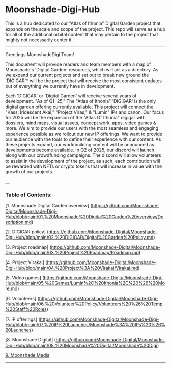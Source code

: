 # Moonshade-Digi-Hub
This is a hub dedicated to our "Atlas of Ithonia" Digital Garden project that expands on the scale and scope of the project. This repo will serve as a hub for all of the additional orbital content that may pertain to the project that mighty not necessarily center it.
___

Greetings MoonshadeDigi Team!

  This document will provide readers and team members with a map of Moonshade's 'Digital Garden' resources, which will act as a directory. 
As we expand our current projects and set out to break new ground the 'DIGIGAR'* will be the project that will receive the most consistent updates out of everything we currently have in development. 

Each 'DIGIGAR' or 'Digital Garden' will receive several years of development. "As of Q1 '25," The "Atlas of Ithonia" 'DIGIGAR' is the only digital garden offering currently available. This project will connect the "Kass: Iridescent Akai," "Project Viras," & "Lumin" IPs and canon. Our focus for 2025 will be the expansion of the "Atlas Of Ithonia" digigar with dossiers, mind maps, visual assets, concept work, apps, video games & more. We aim to provide our users with the most seamless and engaging experience possible as we rollout our new IP offerings. We want to provide our audience with the tools to define their experience with our content. As these projects expand, our worldbuilding content will be announced as developments become available. In Q2 of 2025, our discord will launch along with our crowdfunding campaigns. The discord will allow volunteers to assist in the development of the project, as such, each contribution will be rewarded with NFTs or crypto tokens that will increase in value with the growth of our projects. 

__
### Table of Contents:

[1. Moonshade Digital Garden overview] (https://github.com/Moonshade-Digital/Moonshade-Digi-Hub/blob/main/01.%20Moonshade%20Digital%20Garden%20overview/Description.md)

[2. DIGIGAR policy] (https://github.com/Moonshade-Digital/Moonshade-Digi-Hub/blob/main/02.%20DIGIGAR/Digital%20Garden%20Policy.md)

[3. Project roadmap] (https://github.com/Moonshade-Digital/Moonshade-Digi-Hub/blob/main/03.%20Project%20Roadmap/Roadmap.md)

[4. Project Virakai] (https://github.com/Moonshade-Digital/Moonshade-Digi-Hub/blob/main/04.%20Project%3A%20Virakai/Virakai.md)

[5. Video games] (https://github.com/Moonshade-Digital/Moonshade-Digi-Hub/blob/main/05.%20Games/Lumin%2C%20Ithonia%2C%20%26%20More.md)

[6. Volunteers] (https://github.com/Moonshade-Digital/Moonshade-Digi-Hub/blob/main/06.%20Volunteer%20Policy/Volunteers%20%26%20Temp%20Staff%20Roles)

[7. IP offerings] (https://github.com/Moonshade-Digital/Moonshade-Digi-Hub/blob/main/07.%20IP%20Launches/Moonshade%3A%20IPs%20%26%20Launches)

[8. Moonshade Digital] (https://github.com/Moonshade-Digital/Moonshade-Digi-Hub/blob/main/08.%20Moonshade%20Digital/Moonshade%20Digi)

[9. Moonshade Media]([url](https://github.com/Moonshade-Digital/Moonshade-Digi-Hub/blob/main/09.%20Parent%20Company%20Brief/Moonshade%20Media)) 


____
